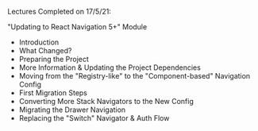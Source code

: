 Lectures Completed on 17/5/21:

"Updating to React Navigation 5+" Module
* Introduction
* What Changed?
* Preparing the Project
* More Information & Updating the Project Dependencies
* Moving from the "Registry-like" to the "Component-based" Navigation Config
* First Migration Steps
* Converting More Stack Navigators to the New Config
* Migrating the Drawer Navigation
* Replacing the "Switch" Navigator & Auth Flow